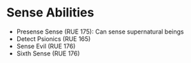 # Sense Abilities
- Presense Sense (RUE 175): Can sense supernatural beings
- Detect Psionics (RUE 165)
- Sense Evil (RUE 176)
- Sixth Sense (RUE 176)